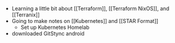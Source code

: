 - Learning a little bit about [[Terraform]], [[Terraform NixOS]], and [[Terranix]]
- Going to make notes on [[Kubernetes]] and [[STAR Format]]
	- Set up Kubernetes Homelab
- downloaded GitStync android 